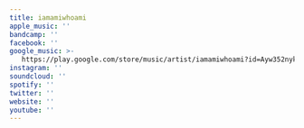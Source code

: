 ```yaml
---
title: iamamiwhoami
apple_music: ''
bandcamp: ''
facebook: ''
google_music: >-
   https://play.google.com/store/music/artist/iamamiwhoami?id=Ayw352nykpobuci2ruu6o3xompq
instagram: ''
soundcloud: ''
spotify: ''
twitter: ''
website: ''
youtube: ''
---
```

